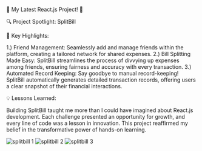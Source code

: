 🚀 My Latest React.js Project! 🚀

🔍 Project Spotlight: SplitBill

🌟 Key Highlights:

1.) Friend Management: Seamlessly add and manage friends within the platform, creating a tailored network for shared expenses.
2.) Bill Splitting Made Easy: SplitBill streamlines the process of divvying up expenses among friends, ensuring fairness and accuracy with every transaction.
3.) Automated Record Keeping: Say goodbye to manual record-keeping! SplitBill automatically generates detailed transaction records, offering users a clear snapshot of their financial interactions.

💡 Lessons Learned:

Building SplitBill taught me more than I could have imagined about React.js development. Each challenge presented an opportunity for growth, and every line of code was a lesson in innovation. This project reaffirmed my belief in the transformative power of hands-on learning.

![splitbill 1](https://github.com/sathiyapriyacs/Split-the-bill/assets/167292003/bf919465-8447-4c09-9d54-532026a80f11)
![splitbill 2](https://github.com/sathiyapriyacs/Split-the-bill/assets/167292003/5316635a-9b2f-4bfb-85c6-3135f8303e03)
![splitbill 3](https://github.com/sathiyapriyacs/Split-the-bill/assets/167292003/601d4e32-3284-48fd-9fd8-84313e84fb29)


